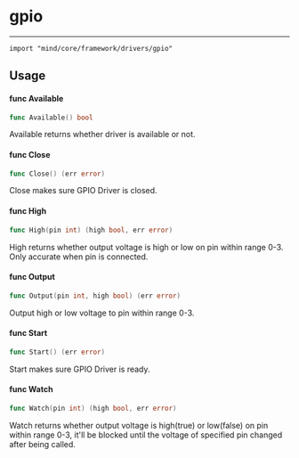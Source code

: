 # gpio
----
    import "mind/core/framework/drivers/gpio"


## Usage

#### func  Available

```go
func Available() bool
```
Available returns whether driver is available or not.

#### func  Close

```go
func Close() (err error)
```
Close makes sure GPIO Driver is closed.

#### func  High

```go
func High(pin int) (high bool, err error)
```
High returns whether output voltage is high or low on pin within range 0-3. Only
accurate when pin is connected.

#### func  Output

```go
func Output(pin int, high bool) (err error)
```
Output high or low voltage to pin within range 0-3.

#### func  Start

```go
func Start() (err error)
```
Start makes sure GPIO Driver is ready.

#### func  Watch

```go
func Watch(pin int) (high bool, err error)
```
Watch returns whether output voltage is high(true) or low(false) on pin within
range 0-3, it'll be blocked until the voltage of specified pin changed after
being called.
